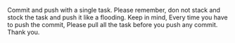 Commit and push with a single task. 
Please remember, don not stack and stock the task and push it like a flooding.
Keep in mind, Every time you have to push the commit, Please pull all the task before you push any commit.
Thank you.
